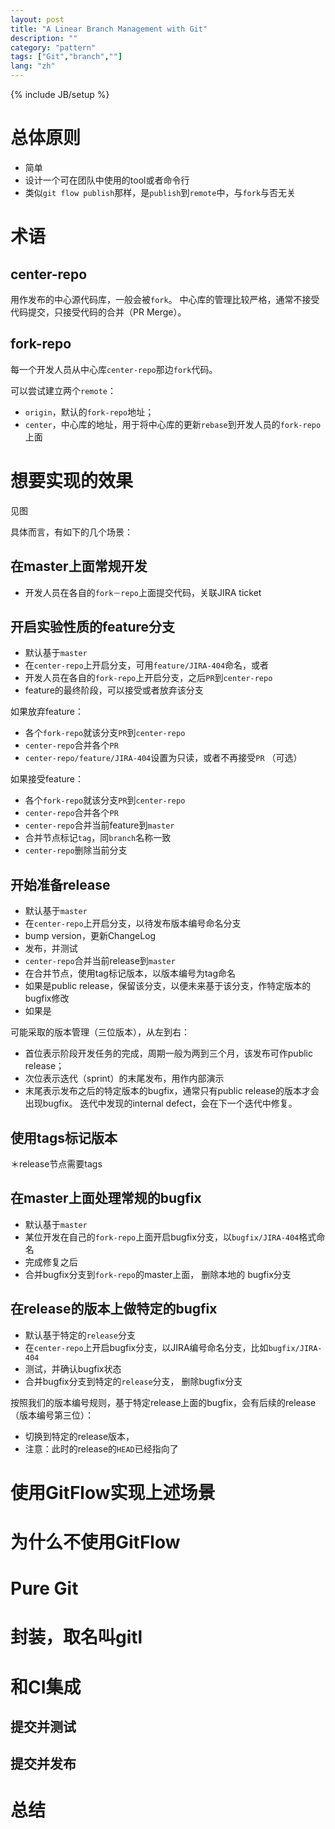 ```yaml
---
layout: post
title: "A Linear Branch Management with Git"
description: ""
category: "pattern"
tags: ["Git","branch",""]
lang: "zh"
---
```

{% include JB/setup %}


# 总体原则

* 简单
* 设计一个可在团队中使用的tool或者命令行
* 类似`git flow publish`那样，是`publish`到`remote`中，与`fork`与否无关

# 术语

## center-repo

用作发布的中心源代码库，一般会被`fork`。
中心库的管理比较严格，通常不接受代码提交，只接受代码的合并（PR Merge）。

## fork-repo

每一个开发人员从中心库`center-repo`那边`fork`代码。

可以尝试建立两个`remote`：

* `origin`，默认的`fork-repo`地址；
* `center`，中心库的地址，用于将中心库的更新`rebase`到开发人员的`fork-repo`上面

# 想要实现的效果

见图

具体而言，有如下的几个场景：

## 在master上面常规开发

* 开发人员在各自的`fork－repo`上面提交代码，关联JIRA ticket

## 开启实验性质的feature分支

* 默认基于`master`
* 在`center-repo`上开启分支，可用`feature/JIRA-404`命名，或者
* 开发人员在各自的`fork-repo`上开启分支，之后`PR`到`center-repo`
* feature的最终阶段，可以接受或者放弃该分支

如果放弃feature：

* 各个`fork-repo`就该分支`PR`到`center-repo`
* `center-repo`合并各个`PR`
* `center-repo/feature/JIRA-404`设置为只读，或者不再接受`PR` （可选）

如果接受feature：

* 各个`fork-repo`就该分支`PR`到`center-repo`
* `center-repo`合并各个`PR`
* `center-repo`合并当前feature到`master`
* 合并节点标记`tag`，同`branch`名称一致
* `center-repo`删除当前分支

## 开始准备release

* 默认基于`master`
* 在`center-repo`上开启分支，以待发布版本编号命名分支
* bump version，更新ChangeLog
* 发布，并测试
* `center-repo`合并当前release到`master`
* 在合并节点，使用tag标记版本，以版本编号为tag命名
* 如果是public release，保留该分支，以便未来基于该分支，作特定版本的bugfix修改
* 如果是

可能采取的版本管理（三位版本），从左到右：

* 首位表示阶段开发任务的完成，周期一般为两到三个月，该发布可作public release；
* 次位表示迭代（sprint）的末尾发布，用作内部演示
* 末尾表示发布之后的特定版本的bugfix，通常只有public release的版本才会出现bugfix。
  迭代中发现的internal defect，会在下一个迭代中修复。

## 使用tags标记版本

＊release节点需要tags

## 在master上面处理常规的bugfix

* 默认基于`master`
* 某位开发在自己的`fork-repo`上面开启bugfix分支，以`bugfix/JIRA-404`格式命名
* 完成修复之后
* 合并bugfix分支到`fork-repo`的master上面， 删除本地的 bugfix分支

## 在release的版本上做特定的bugfix

* 默认基于特定的`release`分支
* 在`center-repo`上开启bugfix分支，以JIRA编号命名分支，比如`bugfix/JIRA-404`
* 测试，并确认bugfix状态
* 合并bugfix分支到特定的`release`分支， 删除bugfix分支

按照我们的版本编号规则，基于特定release上面的bugfix，会有后续的release（版本编号第三位）：

* 切换到特定的release版本，
* 注意：此时的release的`HEAD`已经指向了

# 使用GitFlow实现上述场景

# 为什么不使用GitFlow

# Pure Git

# 封装，取名叫gitl

# 和CI集成

## 提交并测试
## 提交并发布

# 总结
